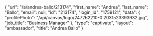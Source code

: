 {
    "url": "\/a\/andrea-ballo\/213174",
    "first_name": "Andrea",
    "last_name": "Ballo",
    "email": null,
    "id": "213174",
    "login_id": "1759121",
    "data": {
        "profilePhoto": "\/api\/canvas\/logo\/247262210-0.2031523393932.jpg",
        "job_title": "Business Manager"
    },
    "type": "captivate",
    "layout": "ambassador",
    "title": "Andrea Ballo"
}